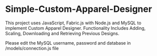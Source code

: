 # Simple-Custom-Apparel-Designer
This project uses JavaScript, Fabric.js with Node.js and MySQL to implement Custom Apparel Designer. Functionality Includes Adding, Scaling, Downloading and Retrieving Previous Designs.

Please edit the MySQL username, password and database in /models/connection.js file

